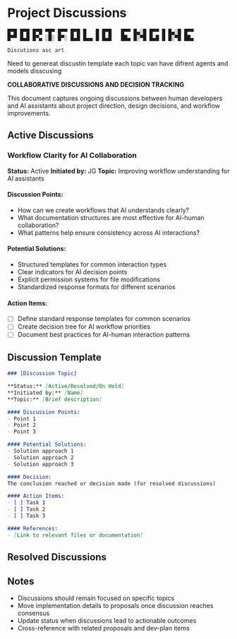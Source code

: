 # Project Discussions



```
█▀█ █▀█ █▀█ ▀█▀ █▀▀ █▀█ █   █ █▀█   █▀▀ █▄░█ █▀▀ █ █▄░█ █▀▀
█▀▀ █▄█ █▀▄ ░█░ █▀░ █▄█ █▄▄ █ █▄█   ██▄ █░▀█ █▄█ █ █░▀█ ██▄

Discutions asc art
```


Need to genereat discustin template 
each topic van have difrent agents and models disscusing 

**COLLABORATIVE DISCUSSIONS AND DECISION TRACKING**

</div>

This document captures ongoing discussions between human developers and AI assistants about project direction, design decisions, and workflow improvements.

## Active Discussions

### Workflow Clarity for AI Collaboration

**Status:** Active
**Initiated by:** JG
**Topic:** Improving workflow understanding for AI assistants

#### Discussion Points:
- How can we create workflows that AI understands clearly?
- What documentation structures are most effective for AI-human collaboration?
- What patterns help ensure consistency across AI interactions?

#### Potential Solutions:
- Structured templates for common interaction types
- Clear indicators for AI decision points
- Explicit permission systems for file modifications
- Standardized response formats for different scenarios

#### Action Items:
- [ ] Define standard response templates for common scenarios
- [ ] Create decision tree for AI workflow priorities
- [ ] Document best practices for AI-human interaction patterns

## Discussion Template

```markdown
### [Discussion Topic]

**Status:** [Active/Resolved/On Hold]
**Initiated by:** [Name]
**Topic:** [Brief description]

#### Discussion Points:
- Point 1
- Point 2
- Point 3

#### Potential Solutions:
- Solution approach 1
- Solution approach 2
- Solution approach 3

#### Decision:
The conclusion reached or decision made (for resolved discussions)

#### Action Items:
- [ ] Task 1
- [ ] Task 2
- [ ] Task 3

#### References:
- [Link to relevant files or documentation]
```

## Resolved Discussions

<!-- Archive of completed discussions with their outcomes -->

## Notes

- Discussions should remain focused on specific topics
- Move implementation details to proposals once discussion reaches consensus
- Update status when discussions lead to actionable outcomes
- Cross-reference with related proposals and dev-plan items
